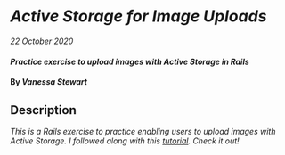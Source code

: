 # _Active Storage for Image Uploads_

_22 October 2020_

#### _Practice exercise to upload images with Active Storage in Rails_

#### By _**Vanessa Stewart**_

## Description

_This is a Rails exercise to practice enabling users to upload images with Active Storage. I followed along with this [tutorial](https://www.youtube.com/watch?v=fVtGy3QL9xg). Check it out!_